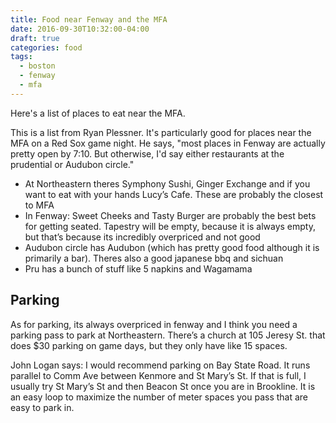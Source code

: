 ```yaml
---
title: Food near Fenway and the MFA
date: 2016-09-30T10:32:00-04:00
draft: true
categories: food
tags:
  - boston
  - fenway
  - mfa
---
```


Here's a list of places to eat near the MFA.
<!--more-->

This is a list from Ryan Plessner. It's particularly good for places near the MFA on a Red Sox game night. He says, "most places in Fenway are actually pretty open by 7:10. But otherwise, I'd say either restaurants at the prudential or Audubon circle."

- At Northeastern theres Symphony Sushi, Ginger Exchange and if you want to eat with your hands Lucy’s Cafe. These are probably the closest to MFA
- In Fenway: Sweet Cheeks and Tasty Burger are probably the best bets for getting seated. Tapestry will be empty, because it is always empty, but that’s because its incredibly overpriced and not good
- Audubon circle has Audubon (which has pretty good food although it is primarily a bar). Theres also a good japanese bbq and sichuan
- Pru has a bunch of stuff like 5 napkins and Wagamama

## Parking

As for parking, its always overpriced in fenway and I think you need a parking pass to park at Northeastern. There’s a church at 105 Jeresy St. that does $30 parking on game days, but they only have like 15 spaces.

John Logan says: I would recommend parking on Bay State Road. It runs parallel to Comm Ave between Kenmore and St Mary’s St. If that is full, I usually try St Mary’s St and then Beacon St once you are in Brookline. It is an easy loop to maximize the number of meter spaces you pass that are easy to park in.

